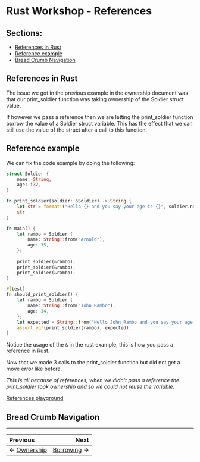 # Rust Workshop - References

## Sections:

* [References in Rust](#references-in-rust)
* [Reference example](#reference-example)
* [Bread Crumb Navigation](#bread-crumb-navigation)

## References in Rust

The issue we got in the previous example in the ownership document was that our print_soldier function was taking ownership of the Soldier struct value.

If however we pass a reference then we are letting the print_soldier function borrow the value of a Soldier struct variable. This has the effect that we can still use the value of the struct after a call to this function.

## Reference example

We can fix the code example by doing the following:

```rust
struct Soldier {
    name: String,
    age: i32,
}

fn print_soldier(soldier: &Soldier) -> String {
    let str = format!("Hello {} and you say your age is {}", soldier.name, soldier.age);
    str
}

fn main() {
    let rambo = Soldier {
        name: String::from("Arnold"),
        age: 35,
    };
    
    print_soldier(&rambo);
    print_soldier(&rambo);
    print_soldier(&rambo);
}

#[test]
fn should_print_soldier() {
    let rambo = Soldier {
        name: String::from("John Rambo"),
        age: 34,
    };
    let expected = String::from("Hello John Rambo and you say your age is 34");
    assert_eq!(print_soldier(rambo), expected);
}
```

Notice the usage of the `&` in the rust example, this is how you pass a reference in Rust.

Now that we made 3 calls to the print_soldier function but did not get a move error like before.

*This is all because of references, when we didn't pass a reference the print_soldier took ownership and so we could not reuse the variable.*

[References playground](https://play.rust-lang.org/?version=stable&mode=debug&edition=2018&gist=c621e567ee1fabf7cd5593d2740a8bf3)

## Bread Crumb Navigation
_________________________

Previous | Next
:------- | ---:
← [Ownership](./ownership.md) | [Borrowing](./borrowing.md) →
